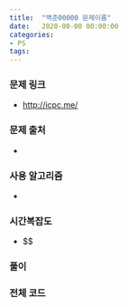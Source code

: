 ```yaml
---
title:  "백준00000 문제이름"
date:   2020-00-00 00:00:00
categories:
- PS
tags:
---
```


### 문제 링크
* http://icpc.me/

### 문제 출처
*

### 사용 알고리즘
*

### 시간복잡도
* $$

### 풀이

### 전체 코드
```cpp

```

